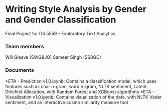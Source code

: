 # Writing Style Analysis by Gender and Gender Classification
Final Project for DS 5559 - Exploratory Text Analytics

### Team members
Will Gleave  (SWG8JQ)
Sameer Singh  (SS8GC)

### Documents
*ETA - Prediction v1.0.ipynb: Contains a classification model, which uses features such as char n-gram, word n-gram, NLTK sentiment, Latent Dirichlet Allocation, with Random Forest and XGBoost algorithms 
*ETA - Visualization v1.0.ipynb: Contains visualization of the data, with NLTK Vader sentiment, and an interactive cosine similarity measure tool
